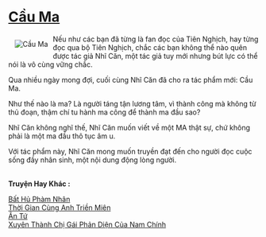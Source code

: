 <a href="https://utruyen.com/cau-ma/386/" title="Cầu Ma"><h1>Cầu Ma</h1></a><div style="display:table"><img align="right" style="float: left; padding: 10px;" src="https://utruyen.com/images/story/200x260/cau-ma.jpg" alt="Cầu Ma">Nếu như các bạn đã từng là fan đọc của Tiên Nghịch, hay từng đọc qua bộ Tiên Nghịch, chắc các bạn không thể nào quên được tác giả Nhĩ Căn, một tác giả tuy mới nhưng bút lực có thể nói là vô cùng vững chắc.<p></p>Qua nhiều ngày mong đợi, cuối cùng Nhĩ Căn đã cho ra tác phẩm mới: Cầu Ma.<p></p>Như thế nào là ma? Là người táng tận lương tâm, vì thành công mà không từ thủ đoạn, thậm chí tu hành ma công để thành ma đầu sao?<p></p>Nhĩ Căn không nghĩ thế, Nhĩ Căn muốn viết về một MA thật sự, chứ không phải là một ma đầu thô tục âm u.<p></p>Với tác phẩm này, Nhĩ Căn mong muốn truyền đạt đến cho người đọc cuộc sống đầy nhân sinh, một nội dung động lòng người.</div><p><br><b>Truyện Hay Khác :</b></p><a href="https://utruyen.com/bat-hu-pham-nhan/12437/" alt="Bất Hủ Phàm Nhân">Bất Hủ Phàm Nhân</a><br/><a href="https://github.com/quanluxury/ngontinhhot/tree/master/truyenhay/17406/" alt="Thời Gian Cùng Anh Triền Miên">Thời Gian Cùng Anh Triền Miên</a><br/><a href="https://truyenngontinhay.wordpress.com/2019/10/03/an-tu/" alt="Ân Tứ">Ân Tứ</a><br/><a href="https://github.com/quanluxury/ngontinhhot/tree/master/truyenhay/19134/" alt="Xuyên Thành Chị Gái Phản Diện Của Nam Chính">Xuyên Thành Chị Gái Phản Diện Của Nam Chính</a><br/>